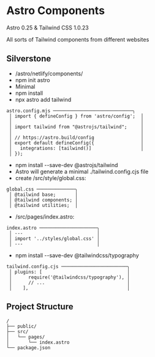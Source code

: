 # Astro Components

Astro 0.25 & Tailwind CSS 1.0.23

All sorts of Tailwind components from different websites

## Silverstone

* /astro/netlify/components/
* npm init astro
* Minimal
* npm install
* npx astro add tailwind

```
astro.config.mjs ─────────────────────────────╮
 │ import { defineConfig } from 'astro/config';  │
 │                                               │
 │ import tailwind from "@astrojs/tailwind";     │
 │                                               │
 │ // https://astro.build/config                 │
 │ export default defineConfig({                 │
 │   integrations: [tailwind()]                  │
 │ });
 ```
 
 * npm install --save-dev @astrojs/tailwind
 * Astro will generate a minimal ./tailwind.config.cjs file
 * create /src/style/global.css:

```
global.css ──────────────╮
 │ @tailwind base;       │
 │ @tailwind components; │
 │ @tailwind utilities;  │
 ```

 * /src/pages/index.astro:

```
index.astro ─────────────────────╮
 │ ---                           │
 │ import '../styles/global.css' │
 │ ---                           │
 ```

* npm install --save-dev @tailwindcss/typography

```
tailwind.config.cjs ────────────────────────╮
 │ plugins: [                               │
 │      require('@tailwindcss/typography'), │
 │      // ...                              │
 │    ],                                    │
 ```

## Project Structure

```
/
├── public/
├── src/
│   └── pages/
│       └── index.astro
└── package.json
```
